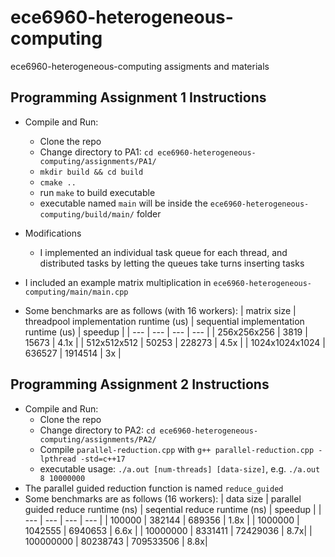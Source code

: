 # ece6960-heterogeneous-computing
ece6960-heterogeneous-computing assigments and materials


## Programming Assignment 1 Instructions
+ Compile and Run:
  + Clone the repo
  + Change directory to PA1: `cd ece6960-heterogeneous-computing/assignments/PA1/`
  + `mkdir build && cd build`
  + `cmake ..`
  + run `make` to build executable
  + executable named `main` will be inside the `ece6960-heterogeneous-computing/build/main/` folder

+ Modifications
  + I implemented an individual task queue for each thread, and distributed tasks by letting the queues take turns inserting tasks 
  
+ I included an example matrix multiplication in `ece6960-heterogeneous-computing/main/main.cpp`
+ Some benchmarks are as follows (with 16 workers):
  | matrix size | threadpool implementation runtime (us) | sequential implementation runtime (us) | speedup |
  | --- | --- | --- | --- |
  | 256x256x256 | 3819 | 15673 | 4.1x |
  | 512x512x512 | 50253 | 228273 | 4.5x | 
  | 1024x1024x1024 | 636527 | 1914514 | 3x |


## Programming Assignment 2 Instructions
+ Compile and Run:
  + Clone the repo
  + Change directory to PA2: `cd ece6960-heterogeneous-computing/assignments/PA2/`
  + Compile `parallel-reduction.cpp` with `g++ parallel-reduction.cpp -lpthread -std=c++17`
  + executable usage: `./a.out [num-threads] [data-size]`, e.g. `./a.out 8 10000000`
+ The parallel guided reduction function is named `reduce_guided`
+ Some benchmarks are as follows (16 workers):
| data size | parallel guided reduce runtime (ns) | seqential reduce runtime (ns) | speedup |
| --- | --- | --- | --- |
| 100000 | 382144 | 689356 | 1.8x |
| 1000000 | 1042555 | 6940653 | 6.6x |
| 10000000 | 8331411 | 72429036 | 8.7x|
| 100000000 | 80238743 | 709533506 | 8.8x|


